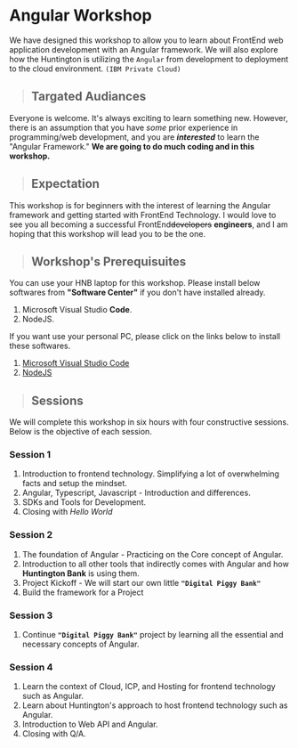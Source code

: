 # Angular Workshop
We have designed this workshop to allow you to learn about FrontEnd web application development with an Angular framework. We will also explore how the Huntington is utilizing the `Angular` from development to deployment to the cloud environment. `(IBM Private Cloud)` 

> ## Targated Audiances
 Everyone is welcome. It's always exciting to learn something new. However, there is an assumption that you have *some* prior experience in programming/web development, and you are ***interested*** to learn the "Angular Framework."   **We are going to do much coding and in this workshop.** 

> ## Expectation
This workshop is for beginners with the interest of learning the Angular framework and getting started with FrontEnd Technology. I would love to see you all becoming a successful FrontEnd~~developers~~ **engineers**, and I am hoping that this workshop will lead you to be the one. 


> ## Workshop's Prerequisuites 
You can use your HNB laptop for this workshop. Please install below softwares from **"Software Center"** if you don't have installed already.

1. Microsoft Visual Studio **Code**.
2. NodeJS.

If you want use your personal PC, please click on the links below to install these softwares.

1. [Microsoft Visual Studio Code](https://code.visualstudio.com/download)
2. [NodeJS](https://nodejs.org/en/download)

>## Sessions
We will complete this workshop in six hours with four constructive sessions.  Below is the objective of each session.

### **Session 1**
1. Introduction to frontend technology. Simplifying a lot of overwhelming facts and setup the mindset.
2. Angular, Typescript, Javascript - Introduction and differences.
3. SDKs and Tools for Development.
4. Closing with *Hello World*

### **Session 2**
1. The foundation of Angular - Practicing on the Core concept of Angular.
2. Introduction to all other tools that indirectly comes with Angular and how **Huntington Bank** is using them.
3. Project Kickoff - We will start our own little **`"Digital Piggy Bank"`**
4. Build the framework for a Project
   
### **Session 3**
1. Continue **`"Digital Piggy Bank"`** project by learning all the essential and necessary concepts of Angular.

### **Session 4**
1. Learn the context of Cloud, ICP, and Hosting for frontend technology such as Angular.
2. Learn about Huntington's approach to host frontend technology such as Angular.
3. Introduction to Web API and Angular.
4. Closing with Q/A.
   

